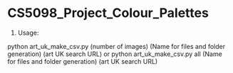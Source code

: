 # CS5098_Project_Colour_Palettes
1) Usage:

python art_uk_make_csv.py (number of images) (Name for files and folder generation) (art UK search URL)
  or
python art_uk_make_csv.py all (Name for files and folder generation) (art UK search URL)
